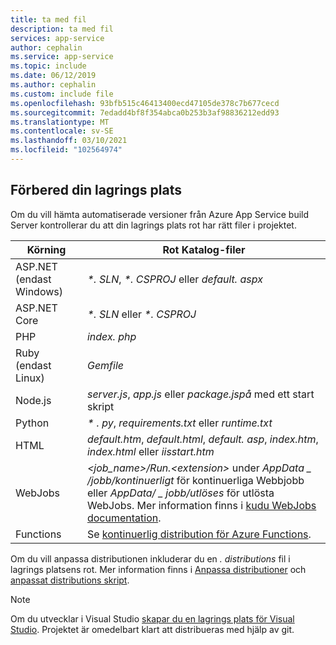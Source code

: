 ```yaml
---
title: ta med fil
description: ta med fil
services: app-service
author: cephalin
ms.service: app-service
ms.topic: include
ms.date: 06/12/2019
ms.author: cephalin
ms.custom: include file
ms.openlocfilehash: 93bfb515c46413400ecd47105de378c7b677cecd
ms.sourcegitcommit: 7edadd4bf8f354abca0b253b3af98836212edd93
ms.translationtype: MT
ms.contentlocale: sv-SE
ms.lasthandoff: 03/10/2021
ms.locfileid: "102564974"
---
```

## <a name="prepare-your-repository"></a>Förbered din lagrings plats

Om du vill hämta automatiserade versioner från Azure App Service build Server kontrollerar du att din lagrings plats rot har rätt filer i projektet.

| Körning | Rot Katalog-filer |
|-|-|
| ASP.NET (endast Windows) | _*. SLN_, _*. CSPROJ_ eller _default. aspx_ |
| ASP.NET Core | _*. SLN_ eller _*. CSPROJ_ |
| PHP | _index. php_ |
| Ruby (endast Linux) | _Gemfile_ |
| Node.js | _server.js_, _app.js_ eller _package.jspå_ med ett start skript |
| Python | _\* . py_, _requirements.txt_ eller _runtime.txt_ |
| HTML | _default.htm_, _default.html_, _default. asp_, _index.htm_, _index.html_ eller _iisstart.htm_ |
| WebJobs | _\<job_name>/Run.\<extension>_ under _AppData \_ /jobb/kontinuerligt_ för kontinuerliga Webbjobb eller _AppData/ \_ jobb/utlöses_ för utlösta WebJobs. Mer information finns i [kudu WebJobs documentation](https://github.com/projectkudu/kudu/wiki/WebJobs). |
| Functions | Se [kontinuerlig distribution för Azure Functions](../articles/azure-functions/functions-continuous-deployment.md#requirements-for-continuous-deployment). |

Om du vill anpassa distributionen inkluderar du en *. distributions* fil i lagrings platsens rot. Mer information finns i [Anpassa distributioner](https://github.com/projectkudu/kudu/wiki/Customizing-deployments) och [anpassat distributions skript](https://github.com/projectkudu/kudu/wiki/Custom-Deployment-Script).

> [!NOTE]
> Om du utvecklar i Visual Studio [skapar du en lagrings plats för Visual Studio](/azure/devops/repos/git/creatingrepo?tabs=visual-studio). Projektet är omedelbart klart att distribueras med hjälp av git.
>

